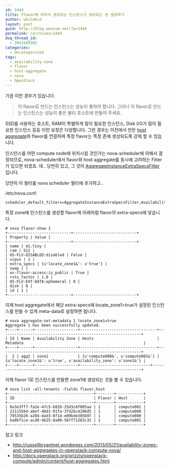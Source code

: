 ```yaml
---
id: 1444
title: flavor에 따라서 생성되는 인스턴스가 생성되는 존 설정하기
author: whitekid
layout: post
guid: http://blog.woosum.net/?p=1444
permalink: /archives/1444
dsq_thread_id:
  - 2043169302
categories:
  - Uncategorized
tags:
  - availability-zone
  - flavor
  - host-aggregate
  - nova
  - OpenStack
---
```

가끔 이런 경우가 있습니다.

> 이 flavor로 만드는 인스턴스는 성능이 좋아야 합니다. 그러니 이 flavor로 만드는 인스턴스는 성능이 좋은 물리 호스트에 만들어 주세요.

SSD를 사용하는 호스트, RAM이 특별하게 많이 필요한 인스턴스, Disk I/O가 많이 필요한 인스턴스 등등 이런 요청은 다양합니다. 그런 경우는 이전에서 만든 [host aggregate][1]와 flavor를 연결하여 특정 flavor는 특정 존에 생성되도록 강제 할 수 있습니다.

인스턴스를 어떤 compute node에 위치시킬 것인가는 nova-scheduler에 의해서 결정되므로, nova-scheduler에서 flavor와 host aggregate를 동시에 고려하는 Filter가 있으면 되겠죠. 녜.. 당연히 있고, 그 것이 [AggregateInstanceExtraSpecsFilter][2] 입니다.

당연히 이 필터를 nova scheduler 필터에 추가하고..

/etc/nova.conf:

    scheduler_default_filters=AggregateInstanceExtraSpecsFilter,AvailabilityZoneFilter,RamFilter,ComputeFilter  

특정 zone에 인스턴스를 생성할 flavor에 아래처럼 flavor의 extra-specs에 넣습니다.

    # nova flavor-show 1  
    +----------------------------+----------------------------+  
    | Property | Value |  
    +----------------------------+----------------------------+  
    | name | m1.tiny |  
    | ram | 512 |  
    | OS-FLV-DISABLED:disabled | False |  
    | vcpus | 1 |  
    | extra_specs | {u'locate_zone1&': u'true'} |  
    | swap | |  
    | os-flavor-access:is_public | True |  
    | rxtx_factor | 1.0 |  
    | OS-FLV-EXT-DATA:ephemeral | 0 |  
    | disk | 0 |  
    | id | 1 |  
    +----------------------------+----------------------------+  

이제 host aggregate에서 해당 extra-specs에 locate_zone1=true가 설정된 인스턴스를 만들 수 있게 meta-data로 설정하면 됩니다.

    # nova aggregate-set-metadata 1 locate_zone1=true  
    Aggregate 1 has been successfully updated.  
    +----+------+-------------------+----------------------------------+--------------------------------------------------------------+  
    | Id | Name | Availability Zone | Hosts                            | Metadata                                                     |  
    +----+------+-------------------+----------------------------------+--------------------------------------------------------------+  
    |  1 | agg1 | zone1             | [u'compute000&', u'compute001&'] | {u'locate_zone1&': u'true', u'availability_zone': u'zone1&'} |  
    +----+------+-------------------+-------------------------------+-----------------------------------------------------------------+  

이제 flavor 1로 인스턴스를 만들면 zone1에 생성되는 것을 볼 수 있습니다.

    # nova list -all-tenants -fields flavor,host  
    +--------------------------------------+--------+------------+  
    | ID                                   | Flavor | Host       |  
    +--------------------------------------+--------+------------+  
    | 0a3e3ff7-fa2e-47c5-b820-25d3c6f005aa | 1      | compute001 |  
    | 2211556d-abef-48d1-91fa-3fd2bc4286d5 | 1      | compute000 |  
    | 70535b26-a284-4ad3-8f14-e09bde385b97 | 1      | compute000 |  
    | ba8bf1ce-acd8-4b25-8a08-56ff71283c32 | 1      | compute001 |  
    +--------------------------------------+--------+------------+  

참고 링크

  * <http://russellbryantnet.wordpress.com/2013/05/21/availability-zones-and-host-aggregates-in-openstack-compute-nova/>
  * <http://docs.openstack.org/grizzly/openstack-compute/admin/content/host-aggregates.html>

 [1]: http://blog.woosum.net/archives/1454 "host-aggregation을 availability-zone으로 사용하기"
 [2]: http://docs.openstack.org/grizzly/openstack-compute/admin/content/scheduler-filters.html#aggregateinstanceextraspecsfilter